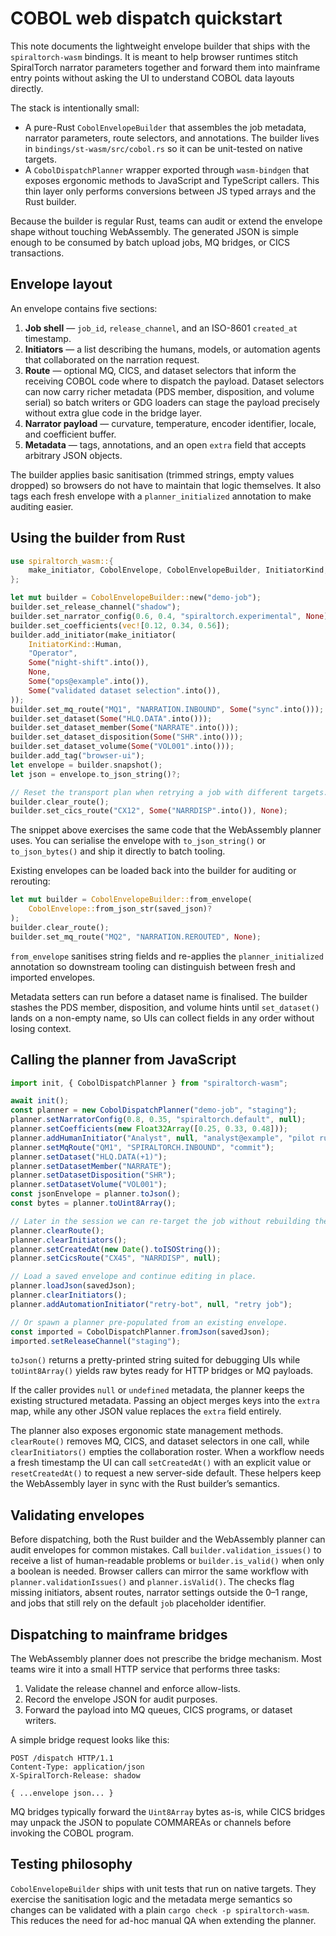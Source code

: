 # COBOL web dispatch quickstart

This note documents the lightweight envelope builder that ships with the
`spiraltorch-wasm` bindings.  It is meant to help browser runtimes stitch
SpiralTorch narrator parameters together and forward them into mainframe entry
points without asking the UI to understand COBOL data layouts directly.

The stack is intentionally small:

- A pure-Rust `CobolEnvelopeBuilder` that assembles the job metadata, narrator
  parameters, route selectors, and annotations.  The builder lives in
  `bindings/st-wasm/src/cobol.rs` so it can be unit-tested on native targets.
- A `CobolDispatchPlanner` wrapper exported through `wasm-bindgen` that exposes
  ergonomic methods to JavaScript and TypeScript callers.  This thin layer only
  performs conversions between JS typed arrays and the Rust builder.

Because the builder is regular Rust, teams can audit or extend the envelope
shape without touching WebAssembly.  The generated JSON is simple enough to be
consumed by batch upload jobs, MQ bridges, or CICS transactions.

## Envelope layout

An envelope contains five sections:

1. **Job shell** — `job_id`, `release_channel`, and an ISO-8601 `created_at`
   timestamp.
2. **Initiators** — a list describing the humans, models, or automation agents
   that collaborated on the narration request.
3. **Route** — optional MQ, CICS, and dataset selectors that inform the
   receiving COBOL code where to dispatch the payload. Dataset selectors can
   now carry richer metadata (PDS member, disposition, and volume serial)
   so batch writers or GDG loaders can stage the payload precisely without
   extra glue code in the bridge layer.
4. **Narrator payload** — curvature, temperature, encoder identifier, locale,
   and coefficient buffer.
5. **Metadata** — tags, annotations, and an open `extra` field that accepts
   arbitrary JSON objects.

The builder applies basic sanitisation (trimmed strings, empty values dropped)
so browsers do not have to maintain that logic themselves.  It also tags each
fresh envelope with a `planner_initialized` annotation to make auditing easier.

## Using the builder from Rust

```rust
use spiraltorch_wasm::{
    make_initiator, CobolEnvelope, CobolEnvelopeBuilder, InitiatorKind,
};

let mut builder = CobolEnvelopeBuilder::new("demo-job");
builder.set_release_channel("shadow");
builder.set_narrator_config(0.6, 0.4, "spiraltorch.experimental", None);
builder.set_coefficients(vec![0.12, 0.34, 0.56]);
builder.add_initiator(make_initiator(
    InitiatorKind::Human,
    "Operator",
    Some("night-shift".into()),
    None,
    Some("ops@example".into()),
    Some("validated dataset selection".into()),
));
builder.set_mq_route("MQ1", "NARRATION.INBOUND", Some("sync".into()));
builder.set_dataset(Some("HLQ.DATA".into()));
builder.set_dataset_member(Some("NARRATE".into()));
builder.set_dataset_disposition(Some("SHR".into()));
builder.set_dataset_volume(Some("VOL001".into()));
builder.add_tag("browser-ui");
let envelope = builder.snapshot();
let json = envelope.to_json_string()?;

// Reset the transport plan when retrying a job with different targets.
builder.clear_route();
builder.set_cics_route("CX12", Some("NARRDISP".into()), None);
```

The snippet above exercises the same code that the WebAssembly planner uses.
You can serialise the envelope with `to_json_string()` or `to_json_bytes()` and
ship it directly to batch tooling.

Existing envelopes can be loaded back into the builder for auditing or
rerouting:

```rust
let mut builder = CobolEnvelopeBuilder::from_envelope(
    CobolEnvelope::from_json_str(saved_json)?
);
builder.clear_route();
builder.set_mq_route("MQ2", "NARRATION.REROUTED", None);
```

`from_envelope` sanitises string fields and re-applies the
`planner_initialized` annotation so downstream tooling can distinguish between
fresh and imported envelopes.

Metadata setters can run before a dataset name is finalised.  The builder
stashes the PDS member, disposition, and volume hints until `set_dataset()`
lands on a non-empty name, so UIs can collect fields in any order without
losing context.

## Calling the planner from JavaScript

```ts
import init, { CobolDispatchPlanner } from "spiraltorch-wasm";

await init();
const planner = new CobolDispatchPlanner("demo-job", "staging");
planner.setNarratorConfig(0.8, 0.35, "spiraltorch.default", null);
planner.setCoefficients(new Float32Array([0.25, 0.33, 0.48]));
planner.addHumanInitiator("Analyst", null, "analyst@example", "pilot run");
planner.setMqRoute("QM1", "SPIRALTORCH.INBOUND", "commit");
planner.setDataset("HLQ.DATA(+1)");
planner.setDatasetMember("NARRATE");
planner.setDatasetDisposition("SHR");
planner.setDatasetVolume("VOL001");
const jsonEnvelope = planner.toJson();
const bytes = planner.toUint8Array();

// Later in the session we can re-target the job without rebuilding the planner.
planner.clearRoute();
planner.clearInitiators();
planner.setCreatedAt(new Date().toISOString());
planner.setCicsRoute("CX45", "NARRDISP", null);

// Load a saved envelope and continue editing in place.
planner.loadJson(savedJson);
planner.clearInitiators();
planner.addAutomationInitiator("retry-bot", null, "retry job");

// Or spawn a planner pre-populated from an existing envelope.
const imported = CobolDispatchPlanner.fromJson(savedJson);
imported.setReleaseChannel("staging");
```

`toJson()` returns a pretty-printed string suited for debugging UIs while
`toUint8Array()` yields raw bytes ready for HTTP bridges or MQ payloads.

If the caller provides `null` or `undefined` metadata, the planner keeps the
existing structured metadata.  Passing an object merges keys into the `extra`
map, while any other JSON value replaces the `extra` field entirely.

The planner also exposes ergonomic state management methods.  `clearRoute()`
removes MQ, CICS, and dataset selectors in one call, while `clearInitiators()`
empties the collaboration roster.  When a workflow needs a fresh timestamp the
UI can call `setCreatedAt()` with an explicit value or `resetCreatedAt()` to
request a new server-side default.  These helpers keep the WebAssembly layer in
sync with the Rust builder’s semantics.

## Validating envelopes

Before dispatching, both the Rust builder and the WebAssembly planner can audit
envelopes for common mistakes.  Call `builder.validation_issues()` to receive a
list of human-readable problems or `builder.is_valid()` when only a boolean is
needed.  Browser callers can mirror the same workflow with
`planner.validationIssues()` and `planner.isValid()`.  The checks flag missing
initiators, absent routes, narrator settings outside the 0–1 range, and jobs
that still rely on the default `job` placeholder identifier.

## Dispatching to mainframe bridges

The WebAssembly planner does not prescribe the bridge mechanism.  Most teams
wire it into a small HTTP service that performs three tasks:

1. Validate the release channel and enforce allow-lists.
2. Record the envelope JSON for audit purposes.
3. Forward the payload into MQ queues, CICS programs, or dataset writers.

A simple bridge request looks like this:

```http
POST /dispatch HTTP/1.1
Content-Type: application/json
X-SpiralTorch-Release: shadow

{ ...envelope json... }
```

MQ bridges typically forward the `Uint8Array` bytes as-is, while CICS bridges
may unpack the JSON to populate COMMAREAs or channels before invoking the COBOL
program.

## Testing philosophy

`CobolEnvelopeBuilder` ships with unit tests that run on native targets.  They
exercise the sanitisation logic and the metadata merge semantics so changes can
be validated with a plain `cargo check -p spiraltorch-wasm`.  This reduces the
need for ad-hoc manual QA when extending the planner.
